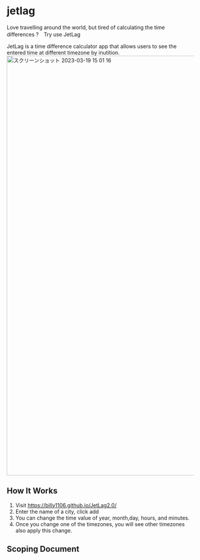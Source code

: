 # jetlag
Love travelling around the world, but tired of calculating the time differences ?　Try use JetLag

JetLag is a time difference calculator app that allows users to see the entered time at different timezone by inutition.
<img width="1132" alt="スクリーンショット 2023-03-19 15 01 16" src="https://user-images.githubusercontent.com/58086762/226208748-15761d55-e7af-4e12-a152-aee2c8bf2a26.png">

## How It Works
1. Visit https://billy1106.github.io/JetLag2.0/
2. Enter the name of a city, click add
3. You can change the time value of year, month,day, hours, and minutes.
4. Once you change one of the timezones, you will see other timezones also apply this change.

## Scoping Document
```
```
